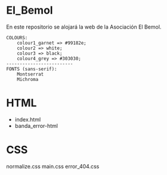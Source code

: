 # El_Bemol
En este repositorio se alojará la web de la Asociación El Bemol.

    COLOURS:
        colour1_garnet => #99182e;
        colour2 => white;
        colour3 => black;
        colour4_grey => #303030;
    -------------------------
    FONTS (sans-serif):
        Montserrat
        Michroma    


# HTML
  - index.html
  - banda_error-html

# CSS
  normalize.css
  main.css
  error_404.css
